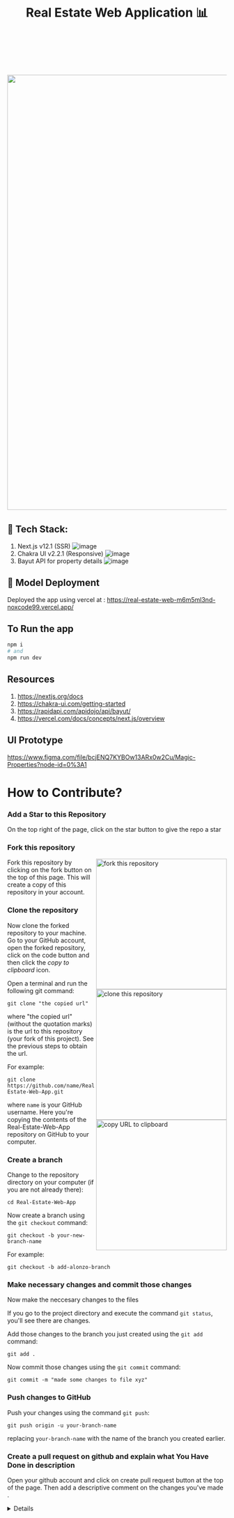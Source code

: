 <h1 align="center">Real Estate Web Application 📊 </h1>

<br>

<br><br><br>

<pre>
<img src="https://user-images.githubusercontent.com/115393657/194775092-20175c82-affd-4a39-ab4e-e25f48f5d69e.png" width="1000"> 
</pre>


## 🚀 Tech Stack:
1) Next.js v12.1 (SSR) ![image](https://img.shields.io/badge/Next.js-14354C?style=for-the-badge&logo=Next.js&logoColor=white)&nbsp;&nbsp;
2) Chakra UI v2.2.1 (Responsive) ![image](https://img.shields.io/badge/ChakraUI-150458?style=for-the-badge&logo=ChakraUI&logoColor=white)&nbsp;&nbsp;
3) Bayut API for property details ![image](https://img.shields.io/badge/BayutAPI-342B029.svg?&style=for-the-badge&logo=bayutapi&logoColor=white)&nbsp;&nbsp;


## 🔴 Model Deployment
Deployed the app using vercel at : https://real-estate-web-m6m5ml3nd-noxcode99.vercel.app/

## To Run the app
```bash
npm i
# and
npm run dev
```

## Resources
1) https://nextjs.org/docs
2) https://chakra-ui.com/getting-started
3) https://rapidapi.com/apidojo/api/bayut/
8) https://vercel.com/docs/concepts/next.js/overview

## UI Prototype
https://www.figma.com/file/bcjENQ7KYBOw13ARx0w2Cu/Magic-Properties?node-id=0%3A1


# How to Contribute?

<!-- 1. **Add a Star to this Repository**
2. **Fork The Repo**
3. **`git clone` The Repo**
5. **Add/Modify/Replace What you want**
6. **Create A Pull Request**
7. **Explain what You Have Done in description** -->

### Add a Star to this Repository

On the top right of the page, click on the star button to give the repo a star

### Fork this repository

<img align="right" width="300" src="https://firstcontributions.github.io/assets/Readme/fork.png" alt="fork this repository" />

Fork this repository by clicking on the fork button on the top of this page.
This will create a copy of this repository in your account.

### Clone the repository

<img align="right" width="300" src="https://firstcontributions.github.io/assets/Readme/clone.png" alt="clone this repository" />

Now clone the forked repository to your machine. Go to your GitHub account, open the forked repository, click on the code button and then click the _copy to clipboard_ icon.

Open a terminal and run the following git command:

```
git clone "the copied url"
```

where "the copied url" (without the quotation marks) is the url to this repository (your fork of this project). See the previous steps to obtain the url.

<img align="right" width="300" src="https://firstcontributions.github.io/assets/Readme/copy-to-clipboard.png" alt="copy URL to clipboard" />

For example:

```
git clone https://github.com/name/Real-Estate-Web-App.git
```

where `name` is your GitHub username. Here you're copying the contents of the Real-Estate-Web-App repository on GitHub to your computer.

### Create a branch

Change to the repository directory on your computer (if you are not already there):

```
cd Real-Estate-Web-App
```

Now create a branch using the `git checkout` command:

```
git checkout -b your-new-branch-name
```

For example:

```
git checkout -b add-alonzo-branch
```

### Make necessary changes and commit those changes

Now make the neccesary changes to the files

If you go to the project directory and execute the command `git status`, you'll see there are changes.

Add those changes to the branch you just created using the `git add` command:

```
git add .
```

Now commit those changes using the `git commit` command:

```
git commit -m "made some changes to file xyz"
```
### Push changes to GitHub

Push your changes using the command `git push`:

```
git push origin -u your-branch-name
```

replacing `your-branch-name` with the name of the branch you created earlier.

### Create a pull request on github and explain what You Have Done in description

Open your github account and click on create pull request button at the top of the page. Then add a descriptive comment on the changes you've made .
<details>



